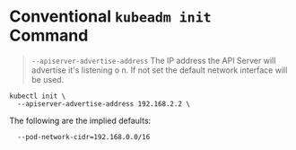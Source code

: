 # Conventional `kubeadm init` Command


> `--apiserver-advertise-address` The IP address the API Server will advertise it's listening o n. If not set the default network interface will be used.


```
kubectl init \
  --apiserver-advertise-address 192.168.2.2 \
```

The following are the implied defaults: 

```
  --pod-network-cidr=192.168.0.0/16
```
